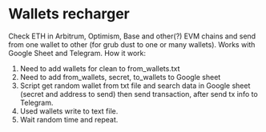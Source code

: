 # Wallets recharger
Check ETH in Arbitrum, Optimism, Base and other(?) EVM chains and send from one wallet to other (for grub dust to one or many wallets). Works with Google Sheet and Telegram.
How it work:
1. Need to add wallets for clean to from_wallets.txt
2. Need to add from_wallets, secret, to_wallets to Google sheet
3. Script get random wallet from txt file and search data in Google sheet (secret and address to send) then send transaction, after send tx info to Telegram.
4. Used wallets write to text file.
5. Wait random time and repeat.

